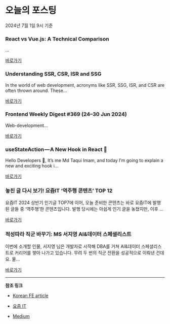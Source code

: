 # 오늘의 포스팅 
2024년 7월 1일 9시 기준 

### React vs Vue.js: A Technical Comparison 

 ... 

 [바로가기](https://medium.com/m/signin?actionUrl=https%3A%2F%2Fmedium.com%2F_%2Fbookmark%2Fp%2Fa0a8f803811c&operation=register&redirect=https%3A%2F%2Fmedium.com%2F%40mark.ndubuisi.244236%2Freact-vs-vue-js-a-technical-comparison-a0a8f803811c&source=---------0-84----------reactjs------bookmark_preview----83ce455f_0e42_4695_ba28_29f670fc52c6-------) 

### Understanding SSR, CSR, ISR and SSG 

 In the world of web development, acronyms like SSR, SSG, ISR, and CSR are often thrown around. These... 

 [바로가기](https://medium.com/m/signin?actionUrl=https%3A%2F%2Fmedium.com%2F_%2Fbookmark%2Fp%2Fd74a2e093d64&operation=register&redirect=https%3A%2F%2Fmedium.com%2F%40aggarwal-muskaan%2Fssr-vs-csr-vs-isr-vs-ssg-d74a2e093d64&source=---------0-84----------nextjs------bookmark_preview----1c1ad16d_970f_4026_a1e4_3f8da8428cd4-------) 

### Frontend Weekly Digest #369 (24–30 Jun 2024) 

 Web-development... 

 [바로가기](https://medium.com/m/signin?actionUrl=https%3A%2F%2Fmedium.com%2F_%2Fbookmark%2Fp%2F95ee30f23d5b&operation=register&redirect=https%3A%2F%2Ffrontender-ua.medium.com%2Ffrontend-weekly-digest-369-24-30-jun-2024-95ee30f23d5b&source=---------0-84----------front_end_development------bookmark_preview----77185891_e7d9_4838_b6bf_736f20596971-------) 

### useStateAction — A New Hook in React 🎉 

 Hello Developers 👋, It’s me Md Taqui Imam, and today I’m going to explain a new and exciting hook i... 

 [바로가기](https://medium.com/m/signin?actionUrl=https%3A%2F%2Fmedium.com%2F_%2Fbookmark%2Fp%2F1558986bf4df&operation=register&redirect=https%3A%2F%2Fmedium.com%2F%40mdtaqui.jhar%2Fusestateaction-a-new-hook-in-react-1558986bf4df&source=---------0-84----------react------bookmark_preview----f348eead_b1f4_4e03_a31c_c33489db105b-------) 

### 놓친 글 다시 보기! 요즘IT ‘역주행 콘텐츠’ TOP 12 

 요즘IT 2024 상반기 인기글 TOP7에 이어, 오늘 준비한 콘텐츠는 바로 요즘IT에 발행된 글들 중 ‘역주행’한 콘텐츠입니다. 발행 당시에는 아쉽게 인기 글을 놓쳤지만, 이후 ... 

 [바로가기](https://yozm.wishket.com/magazine/detail/2651/) 

### 적성따라 직군 바꾸기: MS 서지영 AI&데이터 스페셜리스트 

 이번에 소개할 인물, 서지영 님은 개발자로 시작해 DBA를 거쳐 AI&데이터 스페셜리스트로 커리어를 쌓아 나가고 있습니다. 무려 두 번의 직군 전환을 성공적으로 이뤄낸 건데요. 물... 

 [바로가기](https://yozm.wishket.com/magazine/detail/2649/) 

---

**참조 링크**

- [Korean FE article](https://kofearticle.substack.com) 

- [요즘 IT](https://yozm.wishket.com/magazine) 

- [Medium](https://medium.com) 

